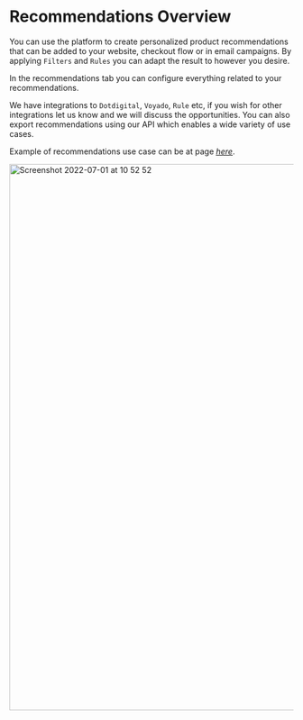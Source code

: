 # Recommendations Overview

You can use the platform to create personalized product recommendations that can be added to your website, checkout flow or in email campaigns. By applying `Filters` and `Rules` you can adapt the result to however you desire. 

In the recommendations tab you can configure everything related to your recommendations. 

We have integrations to `Dotdigital`, `Voyado`, `Rule` etc, if you wish for other integrations let us know and we will discuss the opportunities. You can also export recommendations using our API which enables a wide variety of use cases.

Example of recommendations use case can be at page <i><u>[here](../Recommendation-Profiles)</u></i>.


<img width="970" alt="Screenshot 2022-07-01 at 10 52 52" src="https://user-images.githubusercontent.com/4352260/176861100-b9b6f25e-dffb-4a4e-8103-51d25d6f0d2d.png">
